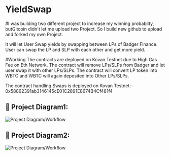 # YieldSwap
#I was building two different project to increase my winning probabilty, butGitcoin didn't let me upload two Project. So I build new github to upload and forked my own Project.


It will let User Swap yields by swapping between LPs of Badger Finance. User can swap the LP and SLP with each other and get more yield. 

#Working
The contracts are deployed on Kovan Testnet due to High Gas Fee on Eth Network. The contract will remove LPs/SLPs from Badger and let user swap it with other
LPs/SLPs.
The contract will convert LP token into WBTC and WBTC will again deposited into Other LPs/SLPs.

The contract handling Swaps is deployed on Kovan Testnet:- 0x58862391ab3146145cE01C2891E8674B4Cf481f4

## 🔧 Project Diagram1:
![Project Diagram/Workflow](https://i.gyazo.com/85b7439c0ed8ff31abf423a6f231a5a5.png)

## 🔧 Project Diagram2:
![Project Diagram/Workflow](https://i.gyazo.com/9e19f2e3a0995828d6d7b8ab3806dab6.png)

